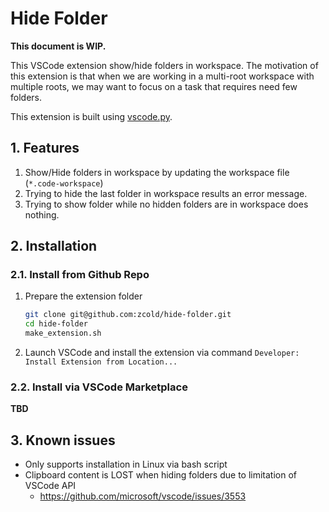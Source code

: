 # Hide Folder

**This document is WIP.**

This VSCode extension show/hide folders in workspace. The motivation of this extension is that when we are working in a multi-root workspace with multiple roots, we may want to focus on a task that requires need few folders.

This extension is built using [vscode.py](https://pypi.org/project/vscode.py/).

## 1. Features

1. Show/Hide folders in workspace by updating the workspace file (`*.code-workspace`)
2. Trying to hide the last folder in workspace results an error message.
3. Trying to show folder while no hidden folders are in workspace does nothing.

## 2. Installation

### 2.1. Install from Github Repo

1. Prepare the extension folder

   ```bash
   git clone git@github.com:zcold/hide-folder.git
   cd hide-folder
   make_extension.sh
   ```

2. Launch VSCode and install the extension via command `Developer: Install Extension from Location...`

### 2.2. Install via VSCode Marketplace

**TBD**

## 3. Known issues

- Only supports installation in Linux via bash script
- Clipboard content is LOST when hiding folders due to limitation of VSCode API
  - https://github.com/microsoft/vscode/issues/3553
